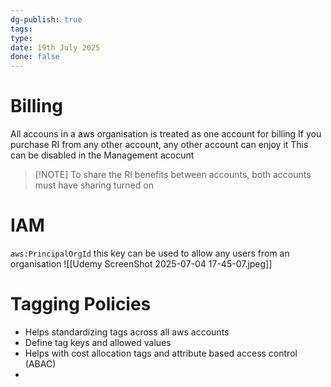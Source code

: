 ```yaml
---
dg-publish: true
tags: 
type: 
date: 19th July 2025
done: false
---
```


# Billing
All accouns in a aws organisation is treated as one account for billing
If you purchase RI from any other account, any other account can enjoy it
This can be disabled in the Management acocunt

> [!NOTE] To share the RI benefits between accounts, both accounts must have sharing turned on

# IAM
`aws:PrincipalOrgId` this key can be used to allow any users from an organisation
![[Udemy ScreenShot 2025-07-04 17-45-07.jpeg]]

# Tagging Policies
- Helps standardizing tags across all aws accounts
- Define tag keys and allowed values
- Helps with cost allocation tags and attribute based access control (ABAC)
- 